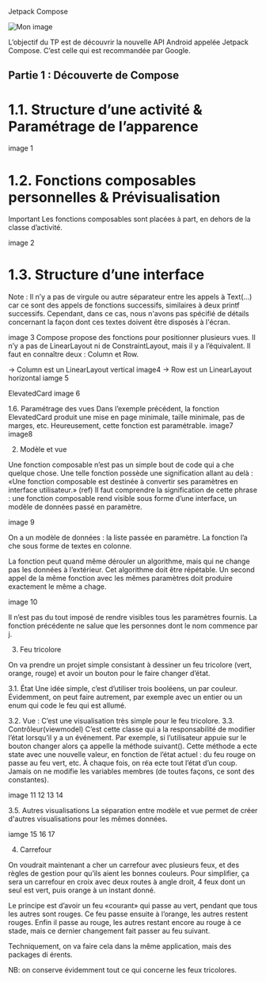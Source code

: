 Jetpack Compose

![Mon image](./logo.png)


L’objectif du TP est de découvrir la nouvelle API Android appelée Jetpack Compose. C’est celle
qui est recommandée par Google. 


## Partie 1 : Découverte de Compose

# 1.1. Structure d’une activité & Paramétrage de l’apparence
image 1

# 1.2. Fonctions composables personnelles & Prévisualisation
Important Les fonctions composables sont placées à part, en dehors de la classe d’activité.

image 2
# 1.3. Structure d’une interface
Note : Il n’y a pas de virgule ou autre séparateur entre les appels à Text(...) car ce sont des appels de fonctions successifs, 
similaires à deux printf successifs. Cependant, dans ce cas, nous n'avons pas spécifié de détails concernant la façon dont ces textes doivent être disposés à l'écran.

image 3
Compose propose des fonctions pour positionner plusieurs vues. Il n’y a pas de LinearLayout ni de ConstraintLayout, mais il y a l’équivalent.
Il faut en connaître deux : Column et Row.

-> Column est un LinearLayout vertical
image4
-> Row est un LinearLayout horizontal
iamge 5

ElevatedCard
image 6

1.6. Paramétrage des vues
Dans l’exemple précédent, la fonction ElevatedCard produit une mise en page minimale, taille minimale, pas de marges, etc. Heureusement, cette fonction est paramétrable.
image7
image8

2. Modèle et vue

Une fonction composable n’est pas un simple bout de code qui a che quelque chose. Une telle fonction possède une signification allant au delà :
«Une fonction composable est destinée à convertir ses paramètres en interface utilisateur.» (ref)
Il faut comprendre la signification de cette phrase : une fonction composable rend visible sous forme d’une interface, un modèle de données passé en paramètre.

image 9

On a un modèle de données : la liste passée en paramètre. La fonction l’a che sous forme de
textes en colonne.

La fonction peut quand même dérouler un algorithme, mais qui ne change pas les données à
l’extérieur. Cet algorithme doit être répétable. Un second appel de la même fonction avec les
mêmes paramètres doit produire exactement le même a chage.

image 10

Il n’est pas du tout imposé de rendre visibles tous les paramètres fournis. La fonction précédente
ne salue que les personnes dont le nom commence par j.

3. Feu tricolore

On va prendre un projet simple consistant à dessiner un feu tricolore (vert, orange, rouge) et avoir
un bouton pour le faire changer d’état.

3.1. État
Une idée simple, c’est d’utiliser trois booléens, un par couleur. Évidemment, on peut faire
autrement, par exemple avec un entier ou un enum qui code le feu qui est allumé.

3.2. Vue :  C’est une visualisation très simple pour le feu tricolore.
3.3. Contrôleur(viewmodel)
C’est cette classe qui a la responsabilité de modifier l’état lorsqu’il y a un événement. Par exemple,
si l’utilisateur appuie sur le bouton changer  alors ça appelle
la méthode suivant(). Cette méthode a ecte state avec une nouvelle valeur, en fonction de
l’état actuel : du feu rouge on passe au feu vert, etc. À chaque fois, on réa ecte tout l’état d’un
coup. Jamais on ne modifie les variables membres (de toutes façons, ce sont des constantes).

image 11 12 13 14

3.5. Autres visualisations
La séparation entre modèle et vue permet de créer d'autres visualisations pour les mêmes données.

iamge 15 16 17

4. Carrefour
   
On voudrait maintenant a cher un carrefour avec plusieurs feux, et des règles de gestion pour
   qu’ils aient les bonnes couleurs. Pour simplifier, ça sera un carrefour en croix avec deux routes à
   angle droit, 4 feux dont un seul est vert, puis orange à un instant donné.
   
Le principe est d’avoir un feu «courant» qui passe au vert, pendant que tous les autres sont
   rouges. Ce feu passe ensuite à l’orange, les autres restent rouges. Enfin il passe au rouge, les
   autres restant encore au rouge à ce stade, mais ce dernier changement fait passer au feu suivant.
   
Techniquement, on va faire cela dans la même application, mais des packages di érents.

NB: on conserve évidemment tout ce qui concerne les feux tricolores.

